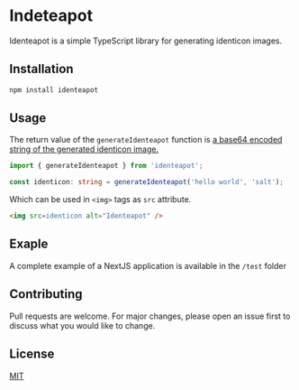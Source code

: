 # Indeteapot

Identeapot is a simple TypeScript library for generating identicon images.

## Installation

```bash
npm install identeapot
```

## Usage

The return value of the `generateIdenteapot` function is [a base64 encoded string of the generated identicon image.](https://developer.mozilla.org/en-US/docs/Web/HTTP/Basics_of_HTTP/Data_URLs)

```typescript
import { generateIdenteapot } from 'identeapot';

const identicon: string = generateIdenteapot('hello world', 'salt');

```

Which can be used in `<img>` tags as `src` attribute.

```html
<img src=identicon alt="Identeapot" />
```

## Exaple

A complete example of a NextJS application is available in the `/test` folder

## Contributing

Pull requests are welcome. For major changes, please open an issue first
to discuss what you would like to change.

## License

[MIT](https://choosealicense.com/licenses/mit/)
